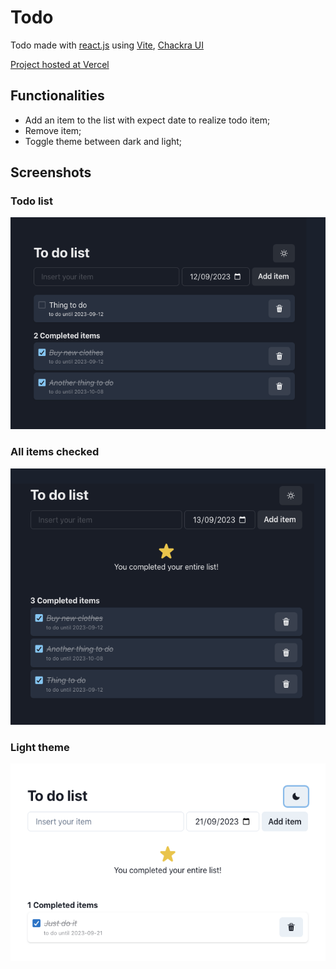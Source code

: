 # Todo

Todo made with [react.js](https://react.dev/) using [Vite](https://vitejs.dev/), [Chackra UI](https://chakra-ui.com/)

[Project hosted at Vercel](https://simple-todo-wheat.vercel.app/)

## Functionalities

- Add an item to the list with expect date to realize todo item;
- Remove item;
- Toggle theme between dark and light;

## Screenshots

### Todo list

![Todo list](https://raw.githubusercontent.com/davilotus/simple-todo/main/public/img/todo-list-items.png)

### All items checked

![All items checked](https://raw.githubusercontent.com/davilotus/simple-todo/main/public/img/todo-all-items-checked.png)

### Light theme

![Light theme](https://raw.githubusercontent.com/davilotus/simple-todo/main/public/img/todo-light-theme.png)
